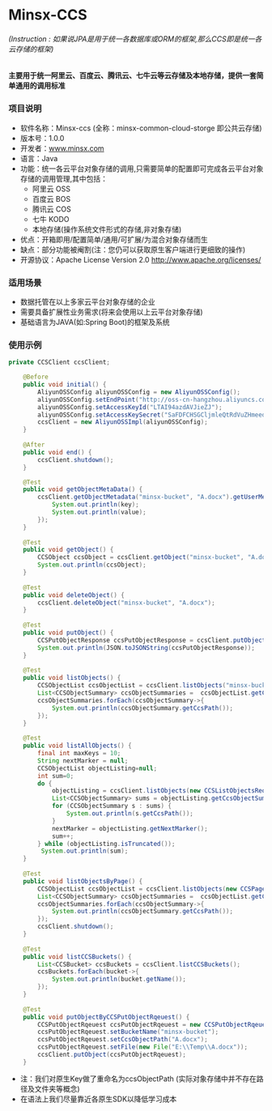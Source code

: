 # Minsx-CCS

###### (Instruction : 如果说JPA是用于统一各数据库或ORM的框架,那么CCS即是统一各云存储的框架)
#### 主要用于统一阿里云、百度云、腾讯云、七牛云等云存储及本地存储，提供一套简单通用的调用标准

### 项目说明
+ 软件名称：Minsx-ccs (全称：minsx-common-cloud-storge 即公共云存储)
+ 版本号：1.0.0
+ 开发者：www.minsx.com
+ 语言：Java
+ 功能：统一各云平台对象存储的调用,只需要简单的配置即可完成各云平台对象存储的调用管理,其中包括：
	+ 阿里云 OSS
	+ 百度云 BOS
	+ 腾讯云 COS
	+ 七牛 KODO
	+ 本地存储(操作系统文件形式的存储,非对象存储)
+ 优点：开箱即用/配置简单/通用/可扩展/为混合对象存储而生
+ 缺点：部分功能被阉割(注：您仍可以获取原生客户端进行更细致的操作)
+ 开源协议：Apache License Version 2.0 http://www.apache.org/licenses/
				
### 适用场景
+ 数据托管在以上多家云平台对象存储的企业
+ 需要具备扩展性业务需求(将来会使用以上云平台对象存储)
+ 基础语言为JAVA(如:Spring Boot)的框架及系统

### 使用示例
	
```java
private CCSClient ccsClient;

	@Before
	public void initial() {
		AliyunOSSConfig aliyunOSSConfig = new AliyunOSSConfig();
		aliyunOSSConfig.setEndPoint("http://oss-cn-hangzhou.aliyuncs.com");
		aliyunOSSConfig.setAccessKeyId("LTAI94azdAVJieZJ");
		aliyunOSSConfig.setAccessKeySecret("SaFDFCHSGCljmleQtRdVuZHmeedvty");
		ccsClient = new AliyunOSSImpl(aliyunOSSConfig);
	}
	
	@After
	public void end() {
		ccsClient.shutdown();
	}

	@Test
	public void getObjectMetaData() {
		ccsClient.getObjectMetadata("minsx-bucket", "A.docx").getUserMetaData().forEach((key,value)->{
			System.out.println(key);
			System.out.println(value);
		});
	}
	
	@Test
	public void getObject() {
		CCSObject ccsObject = ccsClient.getObject("minsx-bucket", "A.docx");
		System.out.println(ccsObject);
	}
	
	@Test
	public void deleteObject() {
		ccsClient.deleteObject("minsx-bucket", "A.docx");
	}
	
	@Test
	public void putObject() {
		CCSPutObjectResponse ccsPutObjectResponse = ccsClient.putObject("minsx-bucket", "A.docx","E:\\Temp\\A.docx");
		System.out.println(JSON.toJSONString(ccsPutObjectResponse));
	}
	
	@Test
	public void listObjects() {
		CCSObjectList ccsObjectList = ccsClient.listObjects("minsx-bucket", "hospital");
		List<CCSObjectSummary> ccsObjectSummaries =  ccsObjectList.getCcsObjectSummaries();
		ccsObjectSummaries.forEach(ccsObjectSummary->{
			System.out.println(ccsObjectSummary.getCcsPath());
		});
	}
	
	@Test
	public void listAllObjects() {
		final int maxKeys = 10;
		String nextMarker = null;
		CCSObjectList objectListing=null;
		int sum=0;
		do {
		    objectListing = ccsClient.listObjects(new CCSListObjectsRequest("minsx-bucket").withPrefix("oss-log").withMarker(nextMarker).withMaxKeys(maxKeys));
		    List<CCSObjectSummary> sums = objectListing.getCcsObjectSummaries();
		    for (CCSObjectSummary s : sums) {
		    	System.out.println(s.getCcsPath());
		    }
		    nextMarker = objectListing.getNextMarker();
		    sum++;
		} while (objectListing.isTruncated());
		 System.out.println(sum);
	}
	
	@Test
	public void listObjectsByPage() {
		CCSObjectList ccsObjectList = ccsClient.listObjects(new CCSPageObjectsRequest("minsx-bucket", "oss-log", 1, 10));
		List<CCSObjectSummary> ccsObjectSummaries =  ccsObjectList.getCcsObjectSummaries();
		ccsObjectSummaries.forEach(ccsObjectSummary->{
			System.out.println(ccsObjectSummary.getCcsPath());
		});
		ccsClient.shutdown();
	}
	
	@Test
	public void listCCSBuckets() {
		List<CCSBucket> ccsBuckets = ccsClient.listCCSBuckets();
		ccsBuckets.forEach(bucket->{
			System.out.println(bucket.getName());
		});
	}
	
	@Test
	public void putObjectByCCSPutObjectRqeuest() {
		CCSPutObjectRqeuest ccsPutObjectRqeuest = new CCSPutObjectRqeuest();
		ccsPutObjectRqeuest.setBucketName("minsx-bucket");
		ccsPutObjectRqeuest.setCcsObjectPath("A.docx");
		ccsPutObjectRqeuest.setFile(new File("E:\\Temp\\A.docx"));
		ccsClient.putObject(ccsPutObjectRqeuest);
	}
```
+ 注：我们对原生Key做了重命名为ccsObjectPath (实际对象存储中并不存在路径及文件夹等概念)
+ 在语法上我们尽量靠近各原生SDK以降低学习成本

	
